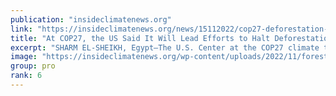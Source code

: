 ```yaml
---
publication: "insideclimatenews.org"
link: "https://insideclimatenews.org/news/15112022/cop27-deforestation-united-states-logging/"
title: "At COP27, the US Said It Will Lead Efforts to Halt Deforestation. But at Home, the Biden Administration Is Considering Massive Old Growth Logging Projects - Inside Climate News"
excerpt: "SHARM EL-SHEIKH, Egypt—The U.S. Center at the COP27 climate talks in Sharm El-Sheikh hosted a panel Monday focused on ending global deforestation by 2030, but the reality on the ground in the nation’s"
image: "https://insideclimatenews.org/wp-content/uploads/2022/11/forest_andrew-lichtenstein-corbis-getty-scaled.jpg"
group: pro
rank: 6
---
```

